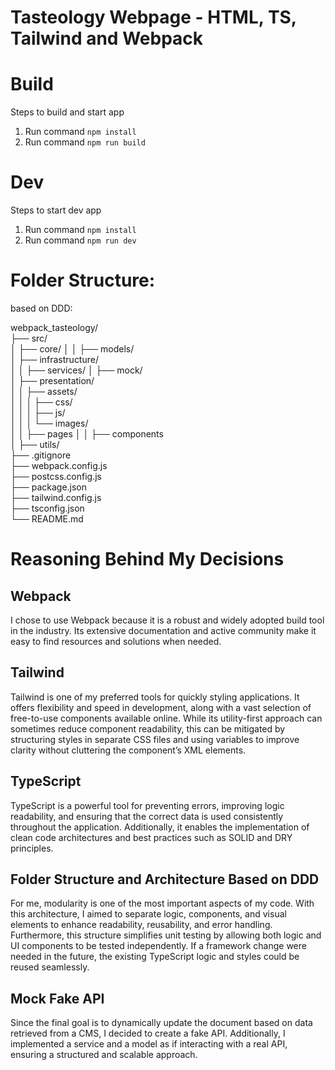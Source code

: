 # Tasteology Webpage - HTML, TS, Tailwind and Webpack 

# Build
Steps to build and start app

1. Run command ``` npm install ```
2. Run command ``` npm run build ```

# Dev
Steps to start dev app

1. Run command ``` npm install ```
2. Run command ``` npm run dev ```

# Folder Structure:

based on DDD:

webpack_tasteology/    
├── src/  
│   ├── core/
│   │   ├── models/                      
│   ├── infrastructure/  
│   │   ├── services/ 
│   ├── mock/         
│   ├── presentation/   
│   │   ├── assets/   
│   │   │   ├── css/   
│   │   │   ├── js/   
│   │   │   └── images/   
│   │   ├── pages 
│   │   ├── components       
│   ├── utils/  
├── .gitignore  
├── webpack.config.js   
├── postcss.config.js   
├── package.json    
├── tailwind.config.js    
├── tsconfig.json   
└── README.md

# Reasoning Behind My Decisions

## Webpack  
I chose to use Webpack because it is a robust and widely adopted build tool in the industry. Its extensive documentation and active community make it easy to find resources and solutions when needed.  

## Tailwind  
Tailwind is one of my preferred tools for quickly styling applications. It offers flexibility and speed in development, along with a vast selection of free-to-use components available online. While its utility-first approach can sometimes reduce component readability, this can be mitigated by structuring styles in separate CSS files and using variables to improve clarity without cluttering the component’s XML elements.  

## TypeScript  
TypeScript is a powerful tool for preventing errors, improving logic readability, and ensuring that the correct data is used consistently throughout the application. Additionally, it enables the implementation of clean code architectures and best practices such as SOLID and DRY principles.  

## Folder Structure and Architecture Based on DDD  
For me, modularity is one of the most important aspects of my code. With this architecture, I aimed to separate logic, components, and visual elements to enhance readability, reusability, and error handling. Furthermore, this structure simplifies unit testing by allowing both logic and UI components to be tested independently. If a framework change were needed in the future, the existing TypeScript logic and styles could be reused seamlessly.  

## Mock Fake API  
Since the final goal is to dynamically update the document based on data retrieved from a CMS, I decided to create a fake API. Additionally, I implemented a service and a model as if interacting with a real API, ensuring a structured and scalable approach.  
